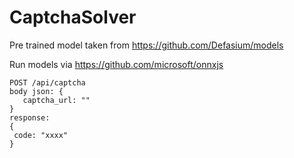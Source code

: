 # CaptchaSolver
Pre trained model taken from https://github.com/Defasium/models

Run models via https://github.com/microsoft/onnxjs

```
POST /api/captcha
body json: {
   captcha_url: ""
}
response:
{
 code: "xxxx"
}
```

